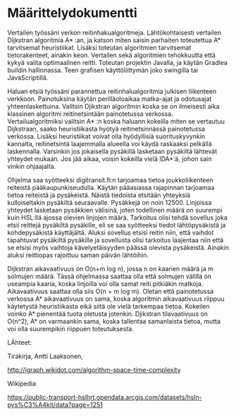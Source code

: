 # Määrittelydokumentti

Vertailen työssäni verkon reitinhakualgoritmeja. Lähtökohtaisesti vertailen Dijkstran algoritmia A* :an, ja katson miten saisin parhaiten toteutettua A* tarvitsemat heuristiikat. Lisäksi toteutan algoritmien tarvitsemat tietorakenteet, ainakin keon. Vertailen sekä algoritmien tehokkuutta että kykyä valita optimaalinen reitti. Toteutan projektin Javalla, ja käytän Gradlea buildin hallinnassa. Teen grafisen käyttöliittymän joko swingilla tai JavaScriptillä.

Haluan etsiä työssäni parannettua reitinhalualgoritmia julkisen liikenteen verkkoon. Painotuksina käytän perilläoloaikaa matka-ajat ja odotusajat yhteenlaskettuina. Valitsin Djikstran algoritmin koska se on ilmeisesti aika klassinen algoritmi reitinetsintään painotetussa verkossa. Vertailualgoritmiksi valitsin A* :n koska haluann kokeilla miten se vertautuu Dijkstraan, saako heuristiikasta hyötyä reitinetsinnässä painotetussa verkossa. Lisäksi heuristiikat voivat olla hyödyllisiä suorituskyvynkin kannalta, reitinetsintä laajemmalla alueella voi käydä raskaaksi pelkällä laskennalla. Varsinkin jos jokaisella pysäkillä lasketaan pysäkiltä lähtevät yhteydet mukaan. Jos jää aikaa, voisin kokeilla vielä IDA*:ä, johon sain vinkin ohjaajalta. 

Ohjelma saa syötteeksi digitransit.fi:n tarjoamaa tietoa joukkoliikenteen reiteistä pääkaupunkiseudulla. Käytän pääasiassa rajapinnan tarjoamaa tietoa reiteistä ja pysäkeistä. Näistä tiedoista etsitään yhteyksiä kulloiseltakin pysäkiltä seuraavalle. Pysäkkejä on noin 12500. Linjoissa yhteydet lasketaan pysäkkien välisinä, joten todellinen määrä on suurempi kuin HSL:llä ajossa olevien linjojen määrä. Tarkoitus olisi tehdä sovellus joka etsii reittejä pysäkiltä pysäkille, eli se saa syötteeksi tiedot lähtöpysäkistä ja kohdepysäkistä käyttäjältä. Aluksi sovellus etsisi reitin niin, että vaihdot tapahtuvat pysäkiltä pysäkille ja sovellusta olisi tarkoitus laajentaa niin että se etsisi myös vaihtoja kävelyetäisyyden päässä olevista pysäkeistä. Ainakin aluksi reittiopas rajoittuu saman päivän lähtöihin.

Dijkstran aikavaativuus on O(n+m log n), jossa n on kaarien määrä ja m solmujen määrä. Tässä ohjelmassa saattaa olla että solmujen välillä on useampia kaaria, koska linjoilla voi olla samat reiti pitkiäkin matkoja. Aikavaativuus saattaa olla siis O(n + m log m). Oletan että painotetussa verkossa A* aikavaativuus on sama, koska algoritmin aikavaativuus riippuu käytetystä heuristiikasta eikä siitä ole vielä tarkempaa tietoa. Kokeilen voinko A* pienentää tuota oletusta jotenkin.
Djikstran tilavaativuus on O(n^2), A* on varmaankin sama, koska tallentaa samanlaista tietoa, mutta voi olla suurempikin riippuen toteutuksesta.

LÄhteet:

Tirakirja, Antti Laaksonen, 

http://igraph.wikidot.com/algorithm-space-time-complexity

Wikipedia

https://public-transport-hslhrt.opendata.arcgis.com/datasets/hsln-pys%C3%A4kit/data?page=1251
